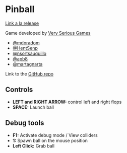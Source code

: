 # Pinball

[Link a la release](https://github.com/mdoradom/Pinball/releases/tag/Release) 

Game developed by [Very Serious Games](https://github.com/Very-Serious-Games/)

- [@mdoradom](https://www.github.com/mdoradom)
- [@HentSenp](https://www.github.com/HentSenp)
- [@nsortsauquillo](https://www.github.com/nsortsauquillo)
- [@apb8](https://www.github.com/apb8)
- [@martagnarta](https://www.github.com/martagnarta)

Link to the [GitHub repo](https://github.com/mdoradom/Pinball)

## Controls
- **LEFT and RIGHT ARROW:** control left and right flops
- **SPACE:** Launch ball

## Debug tools
- **F1:** Activate debug mode / View colliders
- **1:** Spawn ball on the mouse position
- **Left Click:** Grab ball
